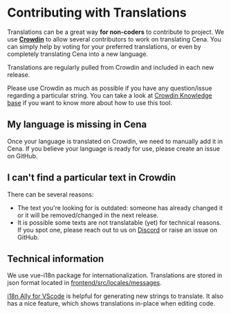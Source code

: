 # Contributing with Translations

Translations can be a great way **for non-coders** to contribute to project.
We use **[Crowdin](https://crowdin.com/project/cena)** to allow several contributors to work on translating Cena.
You can simply help by voting for your preferred translations, or even by completely translating Cena into a new language.

Translations are regularly pulled from Crowdin and included in each new release.

Please use Crowdin as much as possible if you have any question/issue regarding a particular string. You can take a look at [Crowdin Knowledge base](https://support.crowdin.com/for-volunteer-translators/) if you want to know more about how to use this tool.

## My language is missing in Cena

Once your language is translated on Crowdin, we need to manually add it in Cena. If you believe your language is ready for use, please create an issue on GitHub.

## I can't find a particular text in Crowdin

There can be several reasons:

- The text you're looking for is outdated: someone has already changed it or it will be removed/changed in the next release.
- It is possible some texts are not translatable (yet) for technical reasons. If you spot one, please reach out to us on [Discord](https://discord.gg/QuStdQGSGK) or raise an issue on GitHub.

## Technical information

We use vue-i18n package for internationalization. Translations are stored in json format located in [frontend/src/locales/messages](https://github.com/hay-kot/cena/tree/master/frontend/src/locales/messages).

[i18n Ally for VScode](https://marketplace.visualstudio.com/items?itemName=lokalise.i18n-ally) is helpful for generating new strings to translate. It also has a nice feature, which shows translations in-place when editing code.
